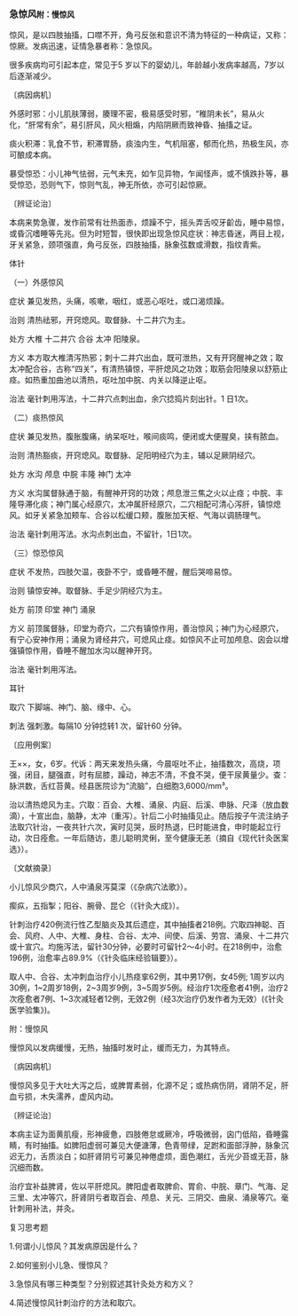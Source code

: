### 急惊风<small>附：慢惊风</small>

惊风，是以四肢抽搐，口噤不开，角弓反张和意识不清为特征的一种病证，又称：惊厥。发病迅速，证情急暴者称：急惊风。

很多疾病均可引起本症，常见于5 岁以下的婴幼儿，年龄越小发病率越高，7岁以后逐渐减少。

〔病因病机〕

外感时邪：小儿肌肤薄弱，腠理不密，极易感受时邪，“稚阴未长”，易从火化，“肝常有余”，易引肝风，风火相煽，内陷阴厥而致神昏、抽搐之证。

痰火积滞：乳食不节，积滞胃肠，痰浊内生，气机阻塞，郁而化热，热极生风，亦可酿成本病。

暴受惊恐：小儿神气怯弱，元气未充，如乍见异物，乍闻怪声，或不慎跌扑等，暴受惊恐，恐则气下，惊则气乱，神无所依，亦可引起惊厥。

〔辨证论治〕

本病来势急骤，发作前常有壮热面赤，烦躁不宁，摇头弄舌咬牙齘齿，睡中易惊，或昏沉嗜睡等先兆。但为时短暂，很快即出现急惊风症状：神志昏迷，两目上视，牙关紧急，颈项强直，角弓反张，四肢抽搐，脉象弦数或滑数，指纹青紫。

体针

（一）外感惊风

症状  兼见发热，头痛，咳嗽，咽红，或恶心呕吐，或口渴烦躁。

治则  清热祛邪，开窍熄风。取督脉、十二井穴为主。

处方  大椎  十二井穴  合谷  太冲  阳陵泉。

方义  本方取大椎清泻热邪；刺十二井穴出血，既可泄热，又有开窍醒神之效；取太冲配合谷，古称“四关”，有清热镇惊，平肝熄风之功效；取筋会阳陵泉以舒筋止痉。如热重加曲池以清热，呕吐加中脘、内关以降逆止呕。

治法  毫针刺用泻法，十二井穴点刺出血，余穴捻捣片刻出针。1 日1次。

（二）痰热惊风

症状  兼见发热，腹胀腹痛，纳呆呕吐，喉间痰鸣，便闭或大便腥臭，挟有脓血。

治则  清热豁痰，开窍熄风。取督脉、足阳明经穴为主，辅以足厥阴经穴。

处方  水沟  颅息  中脘  丰隆  神门  太冲

方义  水沟属督脉通于脑，有醒神开窍的功效；颅息泄三焦之火以止痉；中脘、丰隆导滞化痰；神门属心经原穴，太冲属肝经原穴，二穴相配可清心泻肝，镇惊熄风。如牙关紧急加颊车、合谷以松缓口颊，腹胀加天枢、气海以调肠理气。

治法  毫针刺用泻法。水沟点刺出血，不留针，1日1次。

（三）惊恐惊风

症状  不发热，四肢欠温，夜卧不宁，或昏睡不醒，醒后哭啼易惊。

治则  镇惊安神。取督脉、手足少阴经穴为主。

处方  前顶  印堂  神门  涌泉

方义  前顶属督脉，印堂为奇穴，二穴有镇惊作用，善治惊风；神门为心经原穴，有宁心安神作用；涌泉为肾经井穴，可熄风止痉。如惊风不止可加颅息、囟会以增强镇惊作用，昏睡不醒加水沟以醒神开窍。

治法  毫针刺用泻法。

耳针

取穴  下脚端、神门、脑、缘中、心。

刺法  强刺激。每隔10 分钟捻转1 次，留针60 分钟。

〔应用例案〕

王××，女，6岁。代诉：两天来发热头痛，今晨呕吐不止，抽搐数次，高烧，项强，闭目，腿强直，时有屈膝，躁动，神志不清，不食不哭，便干尿黄量少。查：脉洪数，舌红苔黄。经县医院诊为“流脑”，白细胞3,6000/mm³。

治以清热熄风为主。穴取：百会、大椎、涌泉、内庭、后溪、申脉、尺泽（放血数滴），十宣出血，脑静，太冲（重泻）。针后二小时抽搐见止。随后按子午流注纳子法取穴针治，一夜共针六次，寅时见哭，辰时热退，巳时能进食，申时能起立行动，次日痊愈。一年后随访，患儿聪明灵俐，至今健康无恙（摘自《现代针灸医案选》）。

〔文献摘录〕

小儿惊风少商穴，人中涌泉泻莫深（《杂病穴法歌》）。

瘈疭，五指掣；阳谷、腕骨、昆仑（《针灸大成》）。

针刺治疗420例流行性乙型脑炎及其后遗症，其中抽搐者218例。穴取四神聪、百会、风府、人中、大椎、身柱、合谷、太冲、间使、后溪、劳宫、涌泉、十二井穴或十宣穴。均施泻法，留针30分钟，必要时可留针2～4小时。在218例中，治愈196例，治愈率占89.9%（《针灸临床经验辑要》）。

取人中、合谷、太冲刺血治疗小儿热痉挛62例，其中男17例，女45例; 1周岁以内30例，1~2周岁18例，2~3周岁9例，3~5周岁5例。经治疗1次痊愈者41例，治疗2次痊愈者7例、1~3次减轻者12例，无效2例（经3次治疗仍发作者为无效）(《针灸医学验集》)。

附：慢惊风

慢惊风以发病缓慢，无热，抽搐时发时止，缓而无力，为其特点。

〔病因病机〕

慢惊风多见于大吐大泻之后，或脾胃素弱，化源不足；或热病伤阴，肾阴不足，肝血亏损，木失濡养，虚风内动。

〔辨证论治〕

本病主证为面黄肌瘦，形神疲惫，四肢倦怠或厥冷，呼吸微弱，囟门低陷，昏睡露睛，有时抽搐。如脾阳虚弱可兼见大便溏薄，色青带绿，足跗和面部浮肿，脉象沉迟无力，舌质淡白；如肝肾阴亏可兼见神倦虚烦，面色潮红，舌光少苔或无苔，脉沉细而数。

治疗宜补益脾肾，佐以平肝熄风。脾阳虚者取脾俞、胃俞、中脘、章门、气海、足三里、太冲等穴，肝肾阴亏者取百会、颅息、关元、三阴交、曲泉、涌泉等穴。毫针刺用补法，并灸。

复习思考题

1.何谓小儿惊风？其发病原因是什么？

2.如何鉴别小儿急、慢惊风？

3.急惊风有哪三种类型？分别叙述其针灸处方和方义？

4.简述慢惊风针刺治疗的方法和取穴。